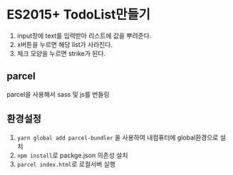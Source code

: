 # ES2015+ TodoList만들기

1. input창에 text를 입력받아 리스트에 값을 뿌려준다.
2. x버튼을 누르면 해당 list가 사라진다.
3. 체크 모양을 누르면 strike가 된다.

## parcel

parcel을 사용해서 sass 및 js를 번들링

## 환경설정

1. ```yarn global add parcel-bundler``` 을 사용하여 내컴퓨터에 global환경으로 설치
2. ```npm install```로 packge.json 의존성 설치
3. ```parcel index.html```로 로컬서버 실행